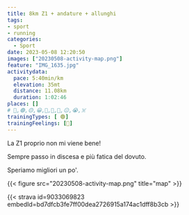 ```yaml
---
title: 8km Z1 + andature + allunghi
tags:
- sport
- running
categories:
  - Sport
date: 2023-05-08 12:20:50
images: ["20230508-activity-map.png"]
feature: "IMG_1635.jpg"
activitydata:
  pace: 5:40min/km
  elevation: 35mt
  distance: 11.08km
  duration: 1:02:46
places: []
# 🔴,🟢,🟡,😀,🙁,🫤,🙂,😐,😭,☠️
trainingTypes: [ 🟢]
trainingFeelings: [🙂]
---
```

La Z1 proprio non mi viene bene!
<!--more--> 

Sempre passo in discesa e più fatica del dovuto.

Speriamo migliori un po'.

{{< figure src="20230508-activity-map.png" title="map" >}}


{{< strava id=9033069823 embedId=bd7dfcb3fe7ff00dea2726915a174ac1dff8b3cb >}}
